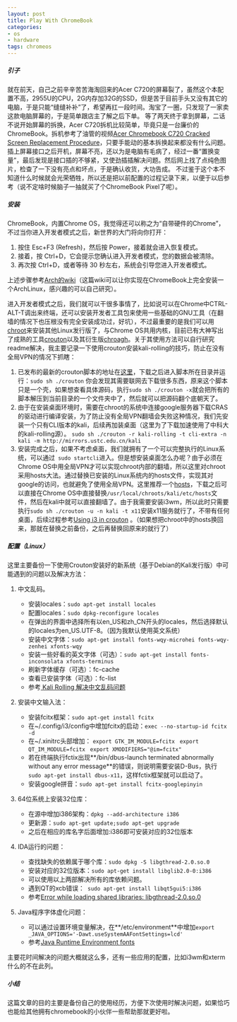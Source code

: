 ```yaml
---                                                                        
layout: post
title: Play With ChromeBook
categories:
- os
- hardware
tags: chromeos
---
```

##### **引子**
就在前天，自己之前辛辛苦苦海淘回来的Acer C720的屏幕裂了，虽然这个本配置不高，2955U的CPU，2G内存加32G的SSD，但是苦于目前手头又没有其它的电脑，于是只能“缝缝补补”了，希望再扛一段时间。淘宝了一圈，只发现了一家卖这款电脑屏幕的，于是简单跟店主了解之后下单。
等了两天终于拿到屏幕，二话不说开始屏幕的拆换，Acer C720拆机比较简单，毕竟只是一台廉价的ChromeBook。拆机参考了油管的视频[Acer Chromebook C720 Cracked Screen Replacement Procedure](https://www.youtube.com/watch?v=yOjkMZR47AY)，只要手能动的基本拆换起来都没有什么问题。插上屏幕接口之后开机，屏幕不亮，还以为是电脑有毛病了，经过一番“置换变量”，最后发现是接口插的不够紧，又使劲插插解决问题。然后网上找了点纯色图片，检查了一下没有亮点和坏点，于是确认收货，大功告成。
不过鉴于这个本不知道什么时候就会光荣牺牲，所以还是把以前配置的过程记录下来，以便于以后参考（说不定啥时候脑子一抽就买了个ChromeBook Pixel了呢）。

##### **安装**
ChromeBook，内置Chrome OS，我觉得还可以称之为“自带硬件的Chrome”，不过当你进入开发者模式之后，新世界的大门将向你打开：

1. 按住 Esc+F3 (Refresh)，然后按 Power，接着就会进入恢复模式。
2. 接着，按 Ctrl+D，它会提示您确认进入开发者模式，您的数据会被清除。
3. 再次按  Ctrl+D，或者等待 30 秒左右，系统会引导您进入开发者模式。

上述步骤参考[Arch的wiki](https://wiki.archlinux.org/index.php/Acer_C720_Chromebook)（这篇wiki可以让你实现在ChromeBook上完全安装一个ArchLinux，感兴趣的可以自己研究）。

进入开发者模式之后，我们就可以干很多事情了，比如说可以在Chrome中CTRL-ALT-T调出来终端，还可以安装开发者工具包来使用一些基础的GNU工具（在翻墙的情况下也压根没有完全安装成功过，好坑），不过最重要的是我们可以用[chroot](https://en.wikipedia.org/wiki/Chroot)来安装其他Linux发行版了，与Chrome OS共用内核，目前已有大神写出了成熟的工具[crouton](https://github.com/dnschneid/crouton)以及其衍生版[chroagh](https://github.com/drinkcat/chroagh)。关于其使用方法可以自行研究readme解决，我主要记录一下使用crouton安装kali-rolling的技巧，防止在没有全局VPN的情况下抓瞎：

1. 已发布的最新的crouton脚本的地址在[这里](https://goo.gl/fd3zc)，下载之后进入脚本所在目录并运行：` sudo sh ./crouton ` 你会发现其需要联网去下载很多东西，原来这个脚本只是一个壳，如果想查看具体源码，执行` sudo sh ./crouton -x `就会把所有的脚本解压到当前目录的一个文件夹中了，然后就可以把源码翻个底朝天了。
2. 由于在安装桌面环境时，需要在chroot的系统中连接google服务器下载CRAS的驱动进行编译安装，为了防止没有全局VPN翻墙会失败这种情况，我们先安装一个只有CLI版本的kali，后续再加装桌面（这里为了下载加速使用了中科大的kali-rolling源）。
`sudo sh ./crouton -r kali-rolling -t cli-extra -n kali -m http://mirrors.ustc.edu.cn/kali `
3. 安装完成之后，如果不考虑桌面，我们就拥有了一个可以完整执行的Linux系统，可以通过` sudo startcli`进入。但是想安装桌面怎么办呢？由于必须在Chrome OS中用全局VPN才可以实现chroot内部的翻墙，所以这里对chroot采用hosts大法。通过替换已安装的Linux系统内的hosts文件，实现其对google的访问，也就避免了使用全局VPN。这里推荐一个[hosts](https://raw.githubusercontent.com/racaljk/hosts/master/hosts)，下载之后可以直接在Chrome OS中直接替换`/usr/local/chroots/kali/etc/hosts`文件，然后在kali中就可以直接翻墙了。由于我需要安装i3wm，所以此时只需要执行`sudo sh ./crouton -u -n kali -t x11`安装x11服务就行了，不带有任何桌面，后续过程参考[Using i3 in crouton](https://github.com/dnschneid/crouton/wiki/i3) 。（如果想把chroot中的hosts换回来，那就在替换之前备份，之后再替换回原来的就行了）

##### **配置（Linux）**
这里主要备份一下使用Crouton安装好的新系统（基于Debian的Kali发行版）中可能遇到的问题以及解决方法：

1. 中文乱码。
   * 安装locales：` sudo apt-get install locales `
   * 配置locales：` sudo dpkg-reconfigure locales `
   * 在弹出的界面中选择所有以en_US和zh_CN开头的locales，然后选择默认的locales为en_US.UTF-8。（因为我默认使用英文系统）
   * 安装中文字体：` sudo apt-get install fonts-wqy-microhei fonts-wqy-zenhei xfonts-wqy `
   * 安装一些好看的英文字体（可选）：` sudo apt-get install fonts-inconsolata xfonts-terminus `
   * 刷新字体缓存（可选）：fc-cache
   * 查看已安装字体（可选）：fc-list
   * 参考[ Kali Rolling 解决中文乱码问题](http://blog.csdn.net/bleachswh/article/details/51419670)

2. 安装中文输入法：
   * 安装fcitx框架：` sudo apt-get install fcitx `
   * 在~/.config/i3/config中增加fcitx的启动：`exec --no-startup-id fcitx -d`
   * 在~/.xinitrc头部增加：
   `export GTK_IM_MODULE=fcitx `
   `export QT_IM_MODULE=fcitx `
   `export XMODIFIERS="@im=fcitx"`
   * 若在终端执行fctix出现**/bin/dbus-launch terminated abnormally without any error message**的错误，则说明需要安装D-Bus，执行`sudo apt-get install dbus-x11`，这样fctix框架就可以启动了。
   * 安装google拼音：`sudo apt-get install fcitx-googlepinyin`

3. 64位系统上安装32位库：
   * 在源中增加i386架构：`dpkg --add-architecture i386`
   * 更新源：`sudo apt-get update;sudo apt-get upgrade`
   * 之后在相应的库名字后面增加:i386即可安装对应的32位版本

4. IDA运行的问题：
   * 查找缺失的依赖属于哪个库：`sudo dpkg -S libgthread-2.0.so.0`
   * 安装对应的32位版本：`sudo apt-get install libglib2.0-0:i386`
   * 可以使用以上两部解决所有的库依赖问题。
   * 遇到QT的xcb错误：` sudo apt-get install libqt5gui5:i386`
   * 参考[Error while loading shared libraries: libgthread-2.0.so.0](http://askubuntu.com/questions/427496/error-while-loading-shared-libraries-libgthread-2-0-so-0) 
 
5. Java程序字体虚化问题：
   * 可以通过设置环境变量解决，在**/etc/environment**中增加`export _JAVA_OPTIONS='-Dawt.useSystemAAFontSettings=lcd'`
   * 参考[Java Runtime Environment fonts](https://wiki.archlinux.org/index.php/Java_Runtime_Environment_fonts)

主要花时间解决的问题大概就这么多，还有一些应用的配置，比如i3wm和xterm什么的不在此列。

##### **小结**
这篇文章的目的主要是备份自己的使用经历，方便下次使用时解决问题，如果恰巧也能给其他拥有chromebook的小伙伴一些帮助那就更好啦。
